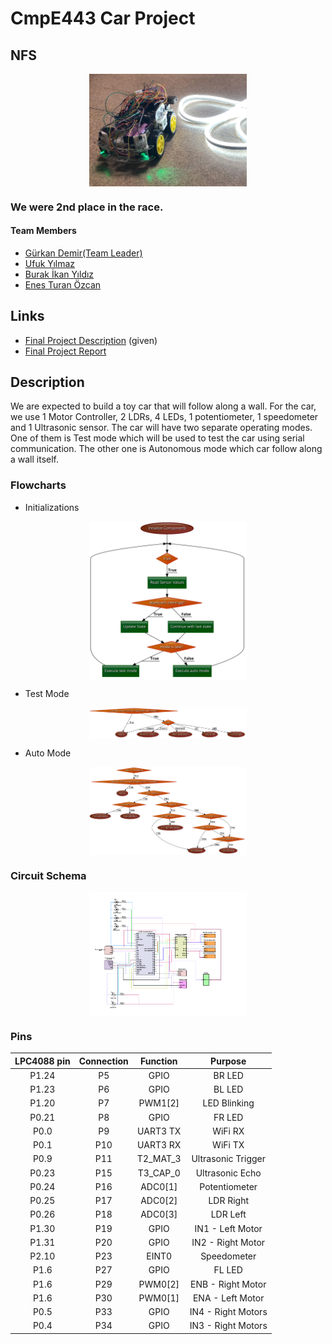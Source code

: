 # CmpE443 Car Project
## NFS
<p align="center">
    <img src="https://github.com/ufukyilmaz/NFS/blob/master/Assets/NFS.jpeg" width="50%" height="auto" align="center">
</p>

### We were 2nd place in the race.

#### Team Members

- [Gürkan Demir(Team Leader)](https://www.github.com/gurkandemir)
- [Ufuk Yılmaz](https://www.github.com/ufukyilmaz)
- [Burak İkan Yıldız](https://www.github.com/burakikanyildiz)
- [Enes Turan Özcan](https://www.github.com/enozcan)

## Links
- [Final Project Description](https://github.com/ufukyilmaz/NFS/blob/master/Description/Term_Project.pdf) (given)
- [Final Project Report](https://github.com/ufukyilmaz/NFS/blob/master/Report/NFS.pdf)

## Description
We are expected to build a toy car that will follow along a wall. For the car, we use 1 Motor Controller, 
2 LDRs, 4 LEDs, 1 potentiometer, 1 speedometer and 1 Ultrasonic sensor. The car will have two separate operating modes. 
One of them is Test mode which will be used to test the car using serial communication. The other one is Autonomous mode which car follow along a wall itself.

### Flowcharts
* Initializations
<p align="center">
    <img src="https://github.com/ufukyilmaz/NFS/blob/master/Assets/flowchartInit.png" width="50%" height="auto" align="center">
</p>

* Test Mode
<p align="center">
    <img src="https://github.com/ufukyilmaz/NFS/blob/master/Assets/flowchartTest.png" width="50%" height="auto" align="center">
</p>

* Auto Mode
<p align="center">
    <img src="https://github.com/ufukyilmaz/NFS/blob/master/Assets/flowchartAuto.png" width="50%" height="auto" align="center">
</p>

### Circuit Schema
<p align="center">
    <img src="https://github.com/ufukyilmaz/NFS/blob/master/Assets/Circuit-Schematic.png" width="50%" height="auto" align="center">
</p>

### Pins
| LPC4088 pin | Connection | Function | Purpose |
|:-----------:|:----------:|:--------:|:-------:|
|P1.24|P5|GPIO|BR LED|
|P1.23|P6|GPIO|BL LED|
|P1.20|P7|PWM1[2]|LED Blinking|
|P0.21|P8|GPIO|FR LED|
|P0.0|P9|UART3 TX|WiFi RX|
|P0.1|P10|UART3 RX|WiFi TX|
|P0.9|P11|T2_MAT_3|Ultrasonic Trigger|
|P0.23|P15|T3_CAP_0|Ultrasonic Echo|
|P0.24|P16|ADC0[1]|Potentiometer|
|P0.25|P17|ADC0[2]|LDR Right|
|P0.26|P18|ADC0[3]|LDR Left|
|P1.30|P19|GPIO|IN1 - Left Motor|
|P1.31|P20|GPIO|IN2 - Right Motor|
|P2.10|P23|EINT0|Speedometer|
|P1.6|P27|GPIO|FL LED|
|P1.6|P29|PWM0[2]|ENB - Right Motor|
|P1.6|P30|PWM0[1]|ENA - Left Motor|
|P0.5|P33|GPIO|IN4 - Right Motors|
|P0.4|P34|GPIO|IN3 - Right Motors|
